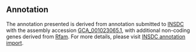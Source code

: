 

Annotation
----------

The annotation presented is derived from annotation submitted to
[INSDC](http://www.insdc.org) with the assembly accession
[GCA\_001023065.1](http://www.ebi.ac.uk/ena/data/view/GCA_001023065.1),
with additional non-coding genes derived from
[Rfam](http://rfam.xfam.org/). For more details, please visit [INSDC
annotation
import](http://ensemblgenomes.org/info/data/insdc_annotation).

